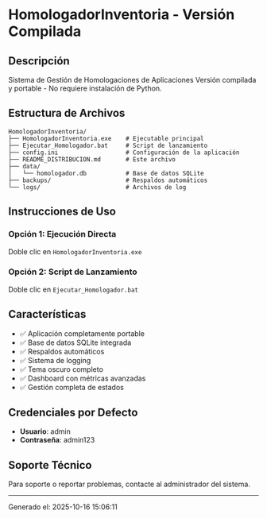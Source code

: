 # HomologadorInventoria - Versión Compilada

## Descripción
Sistema de Gestión de Homologaciones de Aplicaciones
Versión compilada y portable - No requiere instalación de Python.

## Estructura de Archivos
```
HomologadorInventoria/
├── HomologadorInventoria.exe    # Ejecutable principal
├── Ejecutar_Homologador.bat     # Script de lanzamiento
├── config.ini                   # Configuración de la aplicación
├── README_DISTRIBUCION.md       # Este archivo
├── data/
│   └── homologador.db           # Base de datos SQLite
├── backups/                     # Respaldos automáticos
└── logs/                        # Archivos de log
```

## Instrucciones de Uso

### Opción 1: Ejecución Directa
Doble clic en `HomologadorInventoria.exe`

### Opción 2: Script de Lanzamiento
Doble clic en `Ejecutar_Homologador.bat`

## Características
- ✅ Aplicación completamente portable
- ✅ Base de datos SQLite integrada
- ✅ Respaldos automáticos
- ✅ Sistema de logging
- ✅ Tema oscuro completo
- ✅ Dashboard con métricas avanzadas
- ✅ Gestión completa de estados

## Credenciales por Defecto
- **Usuario**: admin
- **Contraseña**: admin123

## Soporte Técnico
Para soporte o reportar problemas, contacte al administrador del sistema.

---
Generado el: 2025-10-16 15:06:11
